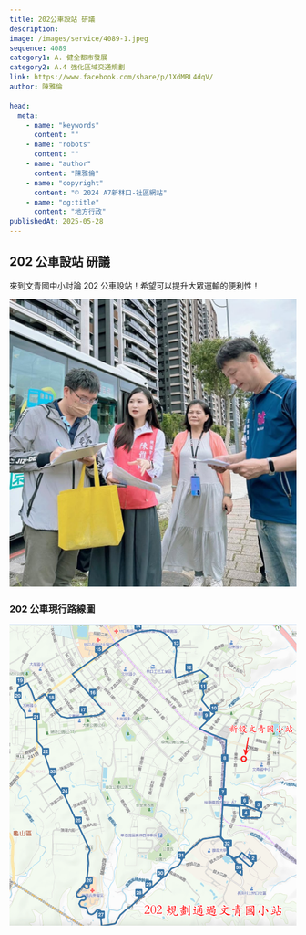 ```yaml
---
title: 202公車設站 研議
description:
image: /images/service/4089-1.jpeg
sequence: 4089
category1: A. 健全都市發展
category2: A.4 強化區域交通規劃
link: https://www.facebook.com/share/p/1XdMBL4dqV/
author: 陳雅倫

head:
  meta:
    - name: "keywords"
      content: ""
    - name: "robots"
      content: ""
    - name: "author"
      content: "陳雅倫"
    - name: "copyright"
      content: "© 2024 A7新林口-社區網站"
    - name: "og:title"
      content: "地方行政"
publishedAt: 2025-05-28
---
```


## 202 公車設站 研議

來到文青國中小討論 202 公車設站！希望可以提升大眾運輸的便利性！

![s4089-1.jpeg](/images/service/s4089-1.jpeg)

### 202 公車現行路線圖

![s4089-1.jpeg](/images/resident/r031-23.jpeg)

